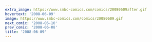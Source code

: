 ```yaml
---
extra_image: https://www.smbc-comics.com/comics/20080609after.gif
hovertext: '2008-06-09'
image: https://www.smbc-comics.com/comics/20080609.gif
next_comic: '2008-06-10'
prev_comic: '2008-06-08'
title: '2008-06-09'
---
```


